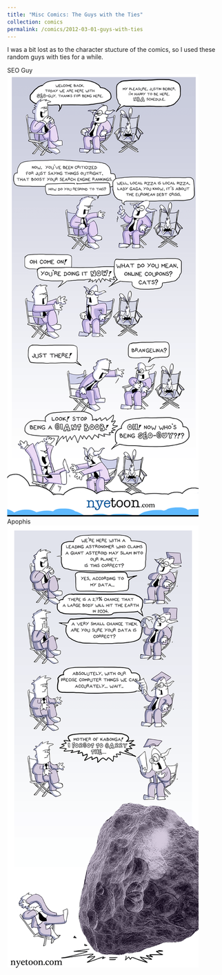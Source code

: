 ```yaml
---
title: "Misc Comics: The Guys with the Ties"
collection: comics
permalink: /comics/2012-03-01-guys-with-ties
---
```

I was a bit lost as to the character stucture of the comics, so I used these random guys with ties for a while.

SEO Guy <br>
![SEO Guy](../images/comics/misc_comics/2011-12-22-SEOGuy.png)
<br>
Apophis<br>
![Apophis](../images/comics/misc_comics/2012-01-10-Apophis.png)
